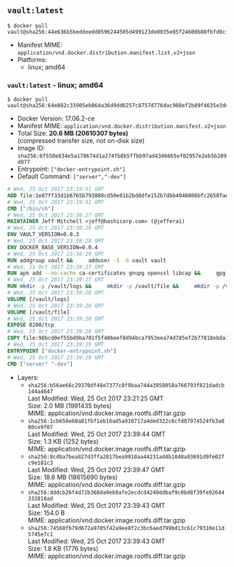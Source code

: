 ## `vault:latest`

```console
$ docker pull vault@sha256:44e636b5beddeedd0596244505d499123de0035e85f24600b80fbfd0cf84c721
```

-	Manifest MIME: `application/vnd.docker.distribution.manifest.list.v2+json`
-	Platforms:
	-	linux; amd64

### `vault:latest` - linux; amd64

```console
$ docker pull vault@sha256:64e882c33905eb064a36d9dd6257c8757d776dac908ef2b89f4635e3dd06270b
```

-	Docker Version: 17.06.2-ce
-	Manifest MIME: `application/vnd.docker.distribution.manifest.v2+json`
-	Total Size: **20.6 MB (20610307 bytes)**  
	(compressed transfer size, not on-disk size)
-	Image ID: `sha256:6f550e834e5a178674d1a274fb8b5ffbb97ad4346665ef02957e2eb5b289d877`
-	Entrypoint: `["docker-entrypoint.sh"]`
-	Default Command: `["server","-dev"]`

```dockerfile
# Wed, 25 Oct 2017 23:19:51 GMT
ADD file:1e87ff33d1b6765b793888cd50e01b2bd0dfe152b7dbb4048008bfc2658faea7 in / 
# Wed, 25 Oct 2017 23:19:51 GMT
CMD ["/bin/sh"]
# Wed, 25 Oct 2017 23:38:27 GMT
MAINTAINER Jeff Mitchell <jeff@hashicorp.com> (@jefferai)
# Wed, 25 Oct 2017 23:38:28 GMT
ENV VAULT_VERSION=0.8.3
# Wed, 25 Oct 2017 23:38:28 GMT
ENV DOCKER_BASE_VERSION=0.0.4
# Wed, 25 Oct 2017 23:38:29 GMT
RUN addgroup vault &&     adduser -S -G vault vault
# Wed, 25 Oct 2017 23:39:27 GMT
RUN apk add --no-cache ca-certificates gnupg openssl libcap &&     gpg --keyserver pgp.mit.edu --recv-keys 91A6E7F85D05C65630BEF18951852D87348FFC4C &&     mkdir -p /tmp/build &&     cd /tmp/build &&     wget https://releases.hashicorp.com/docker-base/${DOCKER_BASE_VERSION}/docker-base_${DOCKER_BASE_VERSION}_linux_amd64.zip &&     wget https://releases.hashicorp.com/docker-base/${DOCKER_BASE_VERSION}/docker-base_${DOCKER_BASE_VERSION}_SHA256SUMS &&     wget https://releases.hashicorp.com/docker-base/${DOCKER_BASE_VERSION}/docker-base_${DOCKER_BASE_VERSION}_SHA256SUMS.sig &&     gpg --batch --verify docker-base_${DOCKER_BASE_VERSION}_SHA256SUMS.sig docker-base_${DOCKER_BASE_VERSION}_SHA256SUMS &&     grep ${DOCKER_BASE_VERSION}_linux_amd64.zip docker-base_${DOCKER_BASE_VERSION}_SHA256SUMS | sha256sum -c &&     unzip docker-base_${DOCKER_BASE_VERSION}_linux_amd64.zip &&     cp bin/gosu bin/dumb-init /bin &&     wget https://releases.hashicorp.com/vault/${VAULT_VERSION}/vault_${VAULT_VERSION}_linux_amd64.zip &&     wget https://releases.hashicorp.com/vault/${VAULT_VERSION}/vault_${VAULT_VERSION}_SHA256SUMS &&     wget https://releases.hashicorp.com/vault/${VAULT_VERSION}/vault_${VAULT_VERSION}_SHA256SUMS.sig &&     gpg --batch --verify vault_${VAULT_VERSION}_SHA256SUMS.sig vault_${VAULT_VERSION}_SHA256SUMS &&     grep vault_${VAULT_VERSION}_linux_amd64.zip vault_${VAULT_VERSION}_SHA256SUMS | sha256sum -c &&     unzip -d /bin vault_${VAULT_VERSION}_linux_amd64.zip &&     cd /tmp &&     rm -rf /tmp/build &&     apk del gnupg openssl &&     rm -rf /root/.gnupg
# Wed, 25 Oct 2017 23:39:27 GMT
RUN mkdir -p /vault/logs &&     mkdir -p /vault/file &&     mkdir -p /vault/config &&     chown -R vault:vault /vault
# Wed, 25 Oct 2017 23:39:28 GMT
VOLUME [/vault/logs]
# Wed, 25 Oct 2017 23:39:28 GMT
VOLUME [/vault/file]
# Wed, 25 Oct 2017 23:39:28 GMT
EXPOSE 8200/tcp
# Wed, 25 Oct 2017 23:39:28 GMT
COPY file:98bcd0ef55bd9ba781f5f486eef8d94bca7953eea74d785ef2b77818ebda7972 in /usr/local/bin/docker-entrypoint.sh 
# Wed, 25 Oct 2017 23:39:29 GMT
ENTRYPOINT ["docker-entrypoint.sh"]
# Wed, 25 Oct 2017 23:39:29 GMT
CMD ["server" "-dev"]
```

-	Layers:
	-	`sha256:b56ae66c29370df48e7377c8f9baa744a3958058a766793f821dadcb144a4647`  
		Last Modified: Wed, 25 Oct 2017 23:21:25 GMT  
		Size: 2.0 MB (1991435 bytes)  
		MIME: application/vnd.docker.image.rootfs.diff.tar.gzip
	-	`sha256:1cb650e60a81fbf1eb16ad5a910717a4ded322c6cfd07974524fb3a880ce9f07`  
		Last Modified: Wed, 25 Oct 2017 23:39:44 GMT  
		Size: 1.3 KB (1252 bytes)  
		MIME: application/vnd.docker.image.rootfs.diff.tar.gzip
	-	`sha256:8cdba7bea827d3ffa2817bea9910aa44231ad4b1848a93691d9fe02fc9e181c3`  
		Last Modified: Wed, 25 Oct 2017 23:39:47 GMT  
		Size: 18.6 MB (18615690 bytes)  
		MIME: application/vnd.docker.image.rootfs.diff.tar.gzip
	-	`sha256:dddcb26f4d72b368da9eb9afe2ecdcd4249ddbaf9c0bd8f39fe92644332818ad`  
		Last Modified: Wed, 25 Oct 2017 23:39:43 GMT  
		Size: 154.0 B  
		MIME: application/vnd.docker.image.rootfs.diff.tar.gzip
	-	`sha256:74560fb79d672a9705f42a9ee8f2c3bc6aed799bd13c61c79310e11d5745e7c1`  
		Last Modified: Wed, 25 Oct 2017 23:39:43 GMT  
		Size: 1.8 KB (1776 bytes)  
		MIME: application/vnd.docker.image.rootfs.diff.tar.gzip

